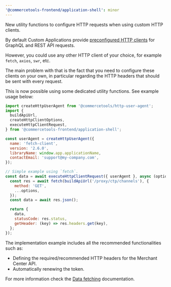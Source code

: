 ```yaml
---
'@commercetools-frontend/application-shell': minor
---
```


New utility functions to configure HTTP requests when using custom HTTP clients.

By default Custom Applications provide [preconfigured HTTP clients](https://docs.commercetools.com/custom-applications/development/data-fetching) for GraphQL and REST API requests.

However, you could use any other HTTP client of your choice, for example `fetch`, `axios`, `swr`, etc.

The main problem with that is the fact that you need to configure these clients on your own, in particular regarding the HTTP headers that should be sent with every request.

This is now possible using some dedicated utility functions. See example usage below:

```js
import createHttpUserAgent from '@commercetools/http-user-agent';
import {
  buildApiUrl,
  createHttpClientOptions,
  executeHttpClientRequest,
} from '@commercetools-frontend/application-shell';

const userAgent = createHttpUserAgent({
  name: 'fetch-client',
  version: '2.6.0',
  libraryName: window.app.applicationName,
  contactEmail: 'support@my-company.com',
});

// Simple example using `fetch`.
const data = await executeHttpClientRequest({ userAgent }, async (options) => {
  const res = await fetch(buildApiUrl('/proxy/ctp/channels'), {
    method: 'GET',
    ...options,
  });
  const data = await res.json();

  return {
    data,
    statusCode: res.status,
    getHeader: (key) => res.headers.get(key),
  };
});
```

The implementation example includes all the recommended functionalities such as:

- Defining the required/recommended HTTP headers for the Merchant Center API.
- Automatically renewing the token.

For more information check the [Data fetching](https://docs.commercetools.com/custom-applications/development/data-fetching) documentation.
